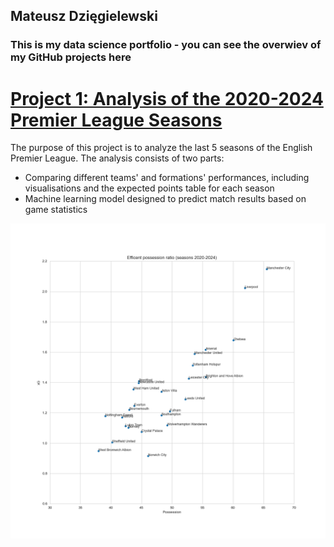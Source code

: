 ## Mateusz Dzięgielewski
### This is my data science portfolio - you can see the overwiev of my GitHub projects here

# [Project 1: Analysis of the 2020-2024 Premier League Seasons](https://github.com/mateuszdziegielewski/premier_league)
The purpose of this project is to analyze the last 5 seasons of the English Premier League. The analysis consists of two parts:
* Comparing different teams' and formations' performances, including  visualisations and the expected points table for each season
* Machine learning model designed to predict match results based on game statistics

![alt text](images/efficent-possesion-ratio-team.png "Efficent possession ratio (2020-2024)")
